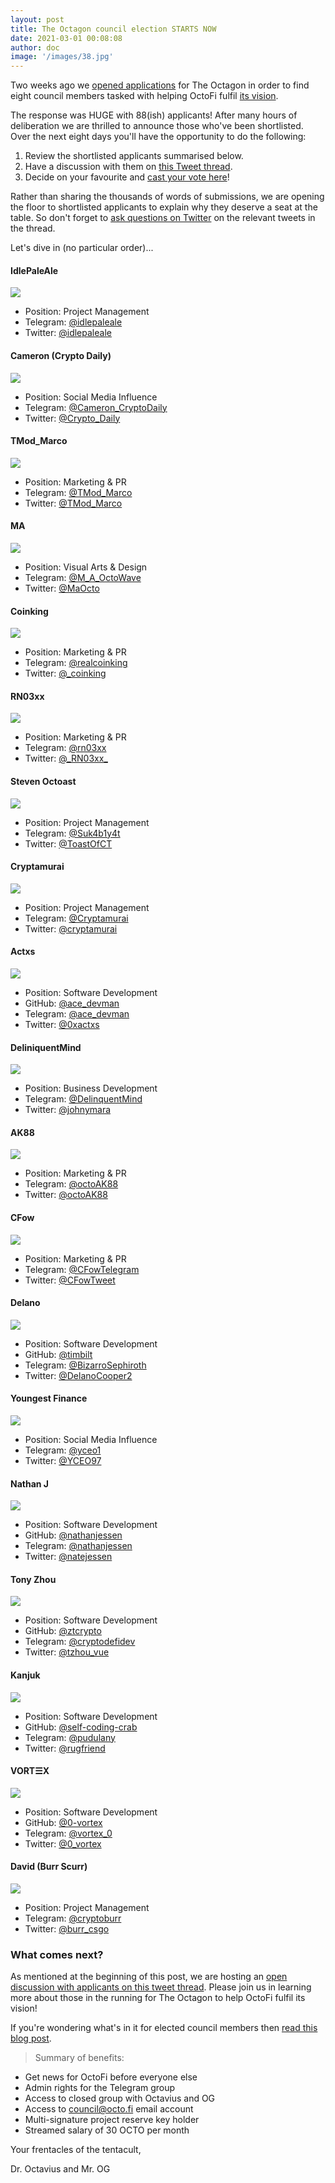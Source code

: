 ```yaml
---
layout: post
title: The Octagon council election STARTS NOW
date: 2021-03-01 00:08:08
author: doc
image: '/images/38.jpg'
---
```


Two weeks ago we [opened applications](https://den.octo.fi/blog/220-the-octagon-applications-now-open) for The Octagon in order to find eight council members tasked with helping OctoFi fulfil [its vision](https://yolo.octo.fi).

The response was HUGE with 88(ish) applicants! After many hours of deliberation we are thrilled to announce those who've been shortlisted. Over the next eight days you'll have the opportunity to do the following:

1. Review the shortlisted applicants summarised below.
2. Have a discussion with them on [this Tweet thread](https://twitter.com/octofinance/status/1366006535067820033).
3. Decide on your favourite and [cast your vote here](https://octo.fi/#/tools/governance/octofi/proposal/QmRNaNRaqCZKxU94jiRyBFrBKA8szSCJPkkbbgYn87Auzq)!

Rather than sharing the thousands of words of submissions, we are opening the floor to shortlisted applicants to explain why they deserve a seat at the table. So don't forget to [ask questions on Twitter](https://twitter.com/octofinance/status/1366006535067820033) on the relevant tweets in the thread.

Let's dive in (no particular order)...

#### IdlePaleAle

![](https://i.imgur.com/AihelkB.png)
- Position: Project Management
- Telegram: [@idlepaleale](https://t.me/idlepaleale)
- Twitter: [@idlepaleale](https://twitter.com/idlepaleale)

#### Cameron (Crypto Daily)

![](https://i.imgur.com/mf3112K.png)
- Position: Social Media Influence
- Telegram: [@Cameron_CryptoDaily](https://t.me/Cameron_CryptoDaily)
- Twitter: [@Crypto_Daily](https://twitter.com/Crypto_Daily)

#### TMod_Marco
 
![](https://i.imgur.com/d1CE8lp.png)
- Position: Marketing & PR
- Telegram: [@TMod_Marco](https://t.me/TMod_Marco)
- Twitter: [@TMod_Marco](https://twitter.com/TMod_Marco)

#### MA

![](https://i.imgur.com/3sKP5xI.png)
- Position: Visual Arts & Design
- Telegram: [@M_A_OctoWave](https://t.me/M_A_OctoWave)
- Twitter: [@MaOcto](https://twitter.com/MaOcto)

#### Coinking

![](https://i.imgur.com/dR1WU8h.png)
- Position: Marketing & PR
- Telegram: [@realcoinking](https://t.me/realcoinking)
- Twitter: [@_coinking](https://twitter.com/_coinking)  

#### RN03xx

![](https://i.imgur.com/vvgXAZM.png)
- Position: Marketing & PR
- Telegram: [@rn03xx](https://t.me/rn03xx)
- Twitter: [@\_RN03xx\_](https://twitter.com/_RN03xx_)

#### Steven Octoast

![](https://i.imgur.com/VALC5YL.png)
- Position: Project Management
- Telegram: [@Suk4b1y4t](https://t.me/Suk4b1y4t)
- Twitter: [@ToastOfCT](https://twitter.com/ToastOfCT)

#### Cryptamurai

![](https://i.imgur.com/ImVd7RJ.png)
- Position: Project Management
- Telegram: [@Cryptamurai](https://t.me/Cryptamurai)
- Twitter: [@cryptamurai](https://twitter.com/cryptamurai)

#### Actxs

![](https://i.imgur.com/AXfD669.png)
- Position: Software Development
- GitHub: [@ace_devman](https://github.com/0xlocker)
- Telegram: [@ace_devman](https://t.me/ace_devman)
- Twitter: [@0xactxs](https://twitter.com/0xactxs)

#### DeliniquentMind

![](https://i.imgur.com/sYzVZ78.png)
- Position: Business Development
- Telegram: [@DelinquentMind](https://t.me/DelinquentMind)
- Twitter: [@johnymara](https://twitter.com/johnymara)

#### AK88

![](https://i.imgur.com/zlixpBf.png)
- Position: Marketing & PR
- Telegram: [@octoAK88](https://t.me/octoAK88)
- Twitter: [@octoAK88](https://twitter.com/octoAK88)
 
 #### CFow
 
![](https://i.imgur.com/lrPIu51.png)
- Position: Marketing & PR
- Telegram: [@CFowTelegram](https://t.me/CFowTelegram)
- Twitter: [@CFowTweet](https://twitter.com/CFowTweet)

#### Delano

![](https://i.imgur.com/skdApDe.png)
- Position: Software Development
- GitHub: [@timbilt](https://github.com/timbilt)
- Telegram: [@BizarroSephiroth](https://t.me/BizarroSephiroth)
- Twitter: [@DelanoCooper2](https://twitter.com/DelanoCooper2)

#### Youngest Finance
 
![](https://i.imgur.com/KYWSPun.png)
- Position: Social Media Influence
- Telegram: [@yceo1](https://t.me/yceo1)
- Twitter: [@YCEO97](https://twitter.com/YCEO97)

#### Nathan J

![](https://i.imgur.com/tqqEpZo.png)
- Position: Software Development
- GitHub: [@nathanjessen](https://github.com/nathanjessen)
- Telegram: [@nathanjessen](https://t.me/nathanjessen)
- Twitter: [@natejessen](https://twitter.com/natejessen)

#### Tony Zhou

![](https://i.imgur.com/mZzZE6h.png)
- Position: Software Development
- GitHub: [@ztcrypto](https://github.com/ztcrypto)
- Telegram: [@cryptodefidev](https://t.me/cryptodefidev)
- Twitter: [@tzhou_vue](https://twitter.com/tzhou_vue)

#### Kanjuk

![](https://i.imgur.com/83rLbwY.png)
- Position: Software Development
- GitHub: [@self-coding-crab](https://github.com/self-coding-crab)
- Telegram: [@pudulany](https://t.me/pudulany)
- Twitter: [@rugfriend](https://twitter.com/rugfriend)

#### VORT☰X

![](https://i.imgur.com/012AVLO.png)
- Position: Software Development
- GitHub: [@0-vortex](https://github.com/0-vortex)
- Telegram: [@vortex_0](https://t.me/vortex_0)
- Twitter: [@0_vortex](https://twitter.com/0_vortex)

#### David (Burr Scurr)

![](https://i.imgur.com/8NNnbNr.png)
- Position: Project Management
- Telegram: [@cryptoburr](https://t.me/cryptoburr)
- Twitter: [@burr_csgo](https://twitter.com/burr_csgo)

### What comes next?
As mentioned at the beginning of this post, we are hosting an [open discussion with applicants on this tweet thread](https://twitter.com/octofinance/status/1366006535067820033). Please join us in learning more about those in the running for The Octagon to help OctoFi fulfil its vision!

If you're wondering what's in it for elected council members then [read this blog post](https://den.octo.fi/blog/220-the-octagon-applications-now-open).

> Summary of benefits:
- Get news for OctoFi before everyone else
- Admin rights for the Telegram group
- Access to closed group with Octavius and OG
- Access to council@octo.fi email account
- Multi-signature project reserve key holder
- Streamed salary of 30 OCTO per month

Your frentacles of the tentacult,

Dr. Octavius and Mr. OG
